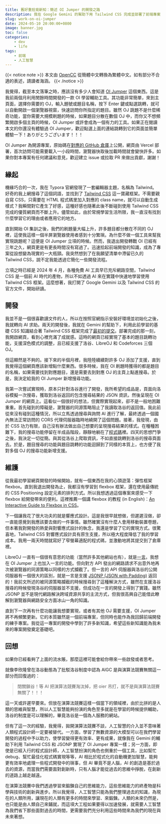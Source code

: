 ```yaml
---
title: 舊好重拾覓新知：簡述 OI Jumper 的開發之路
description: 我在 Google Gemini 的幫助下用 Tailwind CSS 完成並部署了前端專案「OI Jumper」。
slug: work-on-oi-jumper
date: 2024-05-10 20:00:00+0800
image: banner.jpg
toc: false
categories:
    - dev
    - life
tags:
    - 前端
    - 人工智慧
---
```


{{< notice note >}}
本文由 [OpenCC](https://github.com/BYVoid/OpenCC) 從簡體中文轉換為繁體中文。如有部分不合適的表述，請讀者海涵。
{{< /notice >}}

我覺得，截至本文落筆之時，應該沒有多少人會知道 [OI Jumper](https://oi-jumper.eoin.blog) 這個東西。這是我前兩個月利用閒餘時間開發的一款 OI 學習輔助工具。其功能非常簡單，來到主頁面，選擇你需要的 OJ，輸入題號或題目名稱，按下 Enter 鍵或點選跳轉，就可以自動開啟一個瀏覽器視窗，快速訪問你所指定的題目。雖然 OJ 跳題不是什麼稀奇功能，當你需要大規模刷題的時候，如果題目分散在數個 OJ 中，而你又不想頻繁開啟多個主頁的時候，OI Jumper 或許會成為一個有力的工具。如果正在閱讀本文的你還沒有體驗過 OI Jumper，歡迎點選上面的連結跳轉到它的頁面並簡單體驗一下！ありがとうございます！！！

OI Jumper 為開源專案，原始碼在[對應的 GitHub 倉庫](https://github.com/eoinli/oi-jumper)上公開，網頁由 Vercel 部署，首次訪問可能需要載入一小段時間，瀏覽器快取後加載時間就會變快許多。如果你對本專案有任何建議和意見，歡迎建立 issue 或拉取 PR 來做出貢獻，謝謝！

## 緣起

機緣巧合的一次，我在 Typora 官網發現了一套編輯器主題，名稱為 Tailwind。好奇的我上網搜尋了這個詞語，並找到了 [Tailwind CSS](https://tailwindcss.com/) 這一寶藏框架。不需要親自寫 CSS，只需要在 HTML 程式碼里加入對應的 class name，就可以自動生成樣式？我瞬間對它產生了好感，這種好感也隨著此後不斷碰到使用 Tailwind CSS 完成的優質網頁而不斷上升。儘管如此，由於常規學習生活所限，我一直沒有找到什麼學習它的理由或者應用它的地方。

直到開始 OI 集訓之後，我們的刷題量大幅上升，許多題目都分散在不同的 OJ 裡，這使我這樣一個半屏瀏覽器使用者感到十分繁瑣。為什麼不做一個工具來幫我實現跳題呢？這便是 OI Jumper 立項的時候。然而，我退出開發轉戰 OI 已經有三年之久，網頁更是有更長時間沒有寫過了。迅速拾起前端開發的知識，成為了專案從設想變為現實的一大瓶頸。我突然想到了在我願望清單中滯留已久的 Tailwind CSS，說不定我能透過它簡化一些開發流程。

立項之時已經是 2024 年 4 月，各種免費 AI 工具早已充斥網路空間，Tailwind CSS 是一個前 AI 時代的產物，所以不如透過 AI 來在實踐中快速地學習使用 Tailwind CSS 框架。這麼想著，我打開了 Google Gemini 以及 Tailwind CSS 的官方文件，開始研讀。

## 開發

我並不是一個很喜歡讀文件的人，所以在按照官網指示安裝好環境並初始化之後，我就轉向 AI 求助。兩天的開發後，我就在 Gemini 的幫助下，利用此前學習的基礎 CSS 知識結合著 Tailwind CSS 框架完成了[最初的提交](https://github.com/eoinli/oi-jumper/commit/f52eafa3c88ca313e63db702eef51a208d1dc6d3)。部署完成的那一刻，我開啟網頁，看到心裡充滿了成就感。這時的網頁已經實現了基本的題目跳轉功能，支援深色模式的調整，且已經支援了洛谷、LibreOJ 和 Codeforces 三個 OJ。

但這顯然是不夠的。接下來的半個月裡，我陸陸續續對許多 OJ 添加了支援，直到我覺得這個網頁應該新增點什麼東西。很多時候，我在 OI 刷題時獲得的都是題目的名稱，如果需要找到對應題目，還是需要去到對應 OJ 的主頁上點進搜尋。於是，我決定給我的 OI Jumper 新增搜尋功能。

我第一次嘗試實現時，原本只針對洛谷進行了開發，我所希望的成品是，頁面向洛谷模擬一次搜尋，獲取到洛谷返回的包含搜尋結果的 JSON 資訊，然後呈現在 OI Jumper 的網頁上。這看似一個很好的想法，但實際實現起來，卻不是一般地困難重重。首先碰到的障礙是，瀏覽器的同源策略阻止了我讀取洛谷的返回值。我此前從來沒有碰到這種情況，所以立馬透過搜尋與詢問 AI 進行了解，最終透過一個國內無法正常訪問的 CORS 代理伺服器臨時地繞開了這個問題。接著，我發現，由於 CSS 功力有限，自己沒有辦法做出自己想要的呈現搜尋結果的樣式。在種種困難下，我的搜尋功能停留在半成品階段，靜靜地躺在了[程式碼](https://github.com/eoinli/oi-jumper/commit/272ad9908cdbfe0201c330db82f55c586d5d2d82)裡。四天的思想鬥爭之後，我決定一切從簡。與其從洛谷上爬取資訊，不如直接跳轉到洛谷的搜尋頁面去。於是，題目搜尋的功能與題目跳轉的功能迴歸到了同樣的本質上，也方便了我對多個 OJ 的搜尋功能新增支援。

## 維護

從我最初學習網頁開發的時候開始，就有一個東西在我的心頭遊蕩：彈性框架 flexbox。直到我退出開發為止，我都沒有學習到 flexbox 框架，還在使用最傳統的 CSS Positioning 設定元素的排列方式。所以我想透過這個專案來感受一下 flexbox 給開發帶來的便利。這裡推薦一個講 flexbox 的教程 (in English)：[An Interactive Guide to Flexbox in CSS](https://www.joshwcomeau.com/css/interactive-guide-to-flexbox/)。

下一個讓我花了很大功夫的就是響應式設計。這是我很早就想做，但遲遲沒做，卻一直能感覺到我應該要去做的一件事情。雖然確實沒有什麼人會用移動裝置卷題，但本著我對開發的熱愛與對響應式設計的執念，我還是學習了它的實現方式。很驚喜地，Tailwind CSS 對響應式設計具有原生支援，所以極大程度降低了我的學習成本。我用一兩天時間就寫好了窄螢幕適配的程式碼，並激動地將其提交到了倉庫裡。

LibreOJ 一直有一個很有意思的功能（當然許多其他網站也有），就是[一言](https://hitokoto.cn/)。我想在 OI Jumper 上也加入一言的功能。但向對方 API 發出的網路請求不出意外地再次被瀏覽器的同源策略以同樣的方式攔截了。但一言的 API 伺服器與洛谷的公開伺服器有一個很大的區別，就是一言是支援 [JSONP (JSON with Padding)](https://zh.wikipedia.org/zh-cn/JSONP) 返回的！我前文所述的被同源策略攔截的時候搜尋到了這種解決方式，雖然在支援洛谷搜尋的時候發現洛谷的伺服器並不支援，但成功在一言的開發上得到了實踐。雖然 JSONP 並不是現代網路解決跨域資源共享的主流方式，但我很高興自己能借此瞭解到瀏覽器與網路安全方面冰山一角的知識。

直到下一次再有什麼功能讓我想要實現，或者有其他 OJ 需要支援，OI Jumper 將不再頻繁更新。它的本質雖然是一個前端專案，但同時也能作為我回歸前端開發的練手專案。我從這一專案的開發中學到了許多新知識，希望這些新知識能為我未來的專案開發奠定基礎吧。

## 回想

如果你已經看夠了上面的流水賬，那麼這裡可能會給你帶來一些啟發或者思考。

就像李欣隆曾在洛谷動態為了批駁洛谷制度中認為 AIGC 是與演算法競賽無關這一部分而回復過的：

> 閉關鎖谷！等 AI 把演算法競賽淘汰掉，把 oier 吊打，就不是與演算法競賽無關了！！！

這一天或許遲早要來。但放在演算法競賽這樣一個當下的領域裡，由於比拼的是人類的思維與智慧，所以人工智慧能夠扮演的角色至多就是在學習的時候提供輔助，洛谷的制度是可以理解的，畢竟洛谷是一個為人服務的網站。

但有了這一次的經驗，我覺得，拋開演算法競賽不談，人工智慧的介入並不意味著人類程式設計師一定要被替代。一方面，學習了無數資源的大模型可以在我們學習開發的過程中予以助力，使學習變得更有效率、更有成果，就像我在 Gemini 的輔助下利用 Tailwind CSS 和 JSONP 實現了 OI Jumper 專案一樣；另一方面，即使是已經入行的程式設計師，人工智慧扮演的角色也側重於一個工具，比如幫忙 debug、幫忙最佳化程式碼實現等等，AI 相比於程式化的自動機更加智慧，能夠更有效率地處理一些程式開發中的瑣事，但 AI 畢竟不是人腦，AI 的創造是基於過去的資源，而當我們需要面對創新時，只有人腦才能從過去的思維中掙脫，在創新的道路上越走越遠。

在演算法競賽中我們透過學習來鍛鍊自己的思維能力，這些思維能力的終產物是科學與技術的創新與進步。所以我覺得，人工智慧只能為我們整理過去的知識，為現在的人類所用，讓現在的人類有更多的時間來學習、來鍛鍊。人類的未來仍然是，也只能是由人類自己來鋪就，而這項大工程如果要得以加速發展，就需要人工智慧為我們省下那些面對過去的時間，更需要我們充分利用這些時間來為我們的現在與未來著想。
